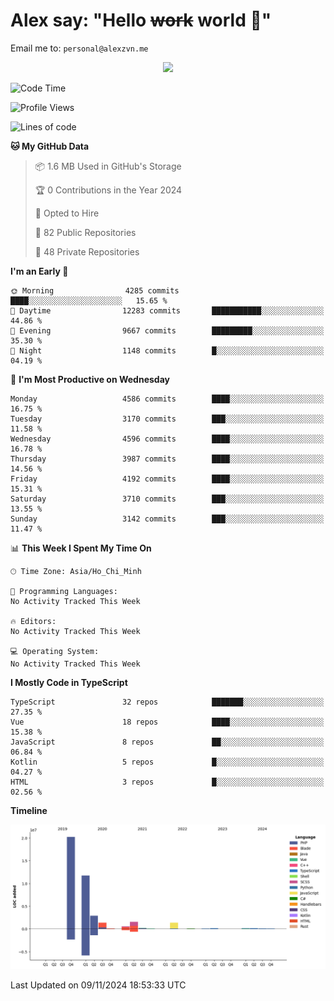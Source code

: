 # Alex say: "Hello ~~work~~ world 🐾"
Email me to: `personal@alexzvn.me`


<p align=center>
  <a href="https://skillicons.dev">
    <img src="https://skillicons.dev/icons?i=ts,js,php,nodejs,bun,vue,nuxt,react,svelte,tauri,laravel,rust,mongodb,docker,electron,redis,rabbitmq,tailwind,git,cloudflare,elysia,mysql,nginx,rollupjs,sentry,ubuntu,yarn,html,css,vite" />
  </a>
</p>

<!--START_SECTION:waka-->
![Code Time](http://img.shields.io/badge/Code%20Time-1%2C066%20hrs%2055%20mins-blue)

![Profile Views](http://img.shields.io/badge/Profile%20Views-0-blue)

![Lines of code](https://img.shields.io/badge/From%20Hello%20World%20I%27ve%20Written-40.7%20million%20lines%20of%20code-blue)

**🐱 My GitHub Data** 

> 📦 1.6 MB Used in GitHub's Storage 
 > 
> 🏆 0 Contributions in the Year 2024
 > 
> 💼 Opted to Hire
 > 
> 📜 82 Public Repositories 
 > 
> 🔑 48 Private Repositories 
 > 
**I'm an Early 🐤** 

```text
🌞 Morning                4285 commits        ████░░░░░░░░░░░░░░░░░░░░░   15.65 % 
🌆 Daytime                12283 commits       ███████████░░░░░░░░░░░░░░   44.86 % 
🌃 Evening                9667 commits        █████████░░░░░░░░░░░░░░░░   35.30 % 
🌙 Night                  1148 commits        █░░░░░░░░░░░░░░░░░░░░░░░░   04.19 % 
```
📅 **I'm Most Productive on Wednesday** 

```text
Monday                   4586 commits        ████░░░░░░░░░░░░░░░░░░░░░   16.75 % 
Tuesday                  3170 commits        ███░░░░░░░░░░░░░░░░░░░░░░   11.58 % 
Wednesday                4596 commits        ████░░░░░░░░░░░░░░░░░░░░░   16.78 % 
Thursday                 3987 commits        ████░░░░░░░░░░░░░░░░░░░░░   14.56 % 
Friday                   4192 commits        ████░░░░░░░░░░░░░░░░░░░░░   15.31 % 
Saturday                 3710 commits        ███░░░░░░░░░░░░░░░░░░░░░░   13.55 % 
Sunday                   3142 commits        ███░░░░░░░░░░░░░░░░░░░░░░   11.47 % 
```


📊 **This Week I Spent My Time On** 

```text
🕑︎ Time Zone: Asia/Ho_Chi_Minh

💬 Programming Languages: 
No Activity Tracked This Week

🔥 Editors: 
No Activity Tracked This Week

💻 Operating System: 
No Activity Tracked This Week
```

**I Mostly Code in TypeScript** 

```text
TypeScript               32 repos            ███████░░░░░░░░░░░░░░░░░░   27.35 % 
Vue                      18 repos            ████░░░░░░░░░░░░░░░░░░░░░   15.38 % 
JavaScript               8 repos             ██░░░░░░░░░░░░░░░░░░░░░░░   06.84 % 
Kotlin                   5 repos             █░░░░░░░░░░░░░░░░░░░░░░░░   04.27 % 
HTML                     3 repos             █░░░░░░░░░░░░░░░░░░░░░░░░   02.56 % 
```



**Timeline**

![Lines of Code chart](https://raw.githubusercontent.com/alexzvn/alexzvn/main/assets/bar_graph.png)


 Last Updated on 09/11/2024 18:53:33 UTC
<!--END_SECTION:waka-->
